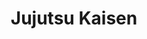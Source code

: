 ---
layout: lecteur.njk
tags : jjk

title : Jujutsu Kaisen
episode : 23
saison : 1
iframe : https://dood.so/e/uhva3bkw2wmw

cc :  VostFr
---